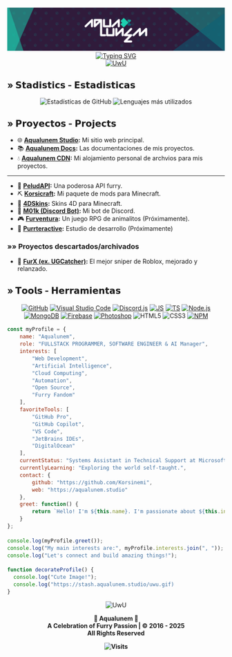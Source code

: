 <p align="center">
<a href="https://aqualunem.studio" title="My fluff web">
    <img src="https://raw.githubusercontent.com/Aqualunem/Aqualunem/refs/heads/main/img/Aqualunem-BannerShort.png" href="https://aqualunem.studio">
</a>
<a href="https://git.io/typing-svg">
    <img src="https://readme-typing-svg.demolab.com?font=Bitcount+Prop+Single&weight=600&size=30&pause=1000&color=1CD1B0&center=true&repeat=false&width=620&height=40&lines=Artist+-+Programmer+-+Enginner+-+Furry" alt="Typing SVG" />
</a>
    <br>
    <a href="https://aqualunem.studio">
        <img src="https://img.shields.io/static/v1?label=&message=AQUALUNEM+WEB&color=1cd1b0&style=for-the-badge&logo=furrynetwork&logoColor=white" alt="UwU"/>
    </a>
</p>


<!--
- 📣 Mis proyectos: 
   > [UGCatcher](https://github.com/Furrycality/UGCatcher) - Obten UGCs gratis facilmente (English/Spanish)
   > [node-furapi] Obten furros facilmente usando NodeJS  (https://www.npmjs.com/package/node-furapi) <br />
   > [node-kawapi] Obten anime facilmente usando NodeJS  (https://www.npmjs.com/package/node-kawapi) <br />
   > [Zabami](https://github.com/KitsuneCode/ZabamiBot) - **Mi bot de discord furry basado en mi fursona** <br />
   > [Osakana](https://github.com/KitsuneCode/Osakana) - **Mi bot de discord furry basado en mi fursona** <br />
   > [Wikicord] - **Un paquete de busqueda en Wikipedia** # En desarrollo <br />
   > [Histoday] - **Obten eventos de la historia que ocurrieron hoy u otro dia** # En desarrollo <br />
   > [keepAlive] - **Manten a tu bot activo 24/7** # En desarrollo

- ⚡ Dato extra: Creo bots por encargo para tu servidor y tambien configuro, contactame UwU
    > Discord: Furrycality#1234 <br />
    > Solo te pido que me dejes añadir mi bot, y es gratis jsjs
-->


## » 𝗦𝘁𝗮𝗱𝗶𝘀𝘁𝗶𝗰𝘀 - 𝗘𝘀𝘁𝗮𝗱𝗶𝘀𝘁𝗶𝗰𝗮𝘀

<p align="center">
        <img width="470" height="195" src="https://github-readme-stats.vercel.app/api?username=Aqualunem&theme=gotham&show_icons=true&hide_border=true&locale=es&custom_title=💜%20Stadistics" alt="Estadísticas de GitHub" href="https://korsinemi.link"/>
        <img width="400" height="195" src="https://github-readme-stats.vercel.app/api/top-langs/?username=Aqualunem&theme=gotham&layout=compact&hide_border=true&custom_title=💜%20Langs" alt="Lenguajes más utilizados" href="https://korsinemi.link"/>
</p>

## » 𝗣𝗿𝗼𝘆𝗲𝗰𝘁𝗼𝘀 - 𝗣𝗿𝗼𝗷𝗲𝗰𝘁𝘀

- 🌐 **[Aqualunem Studio](https://aqualunem.studio/):** Mi sitio web principal.
- 📚 **[Aqualunem Docs](https://docs.aqualunem.studio/index/):** Las documentaciones de mis proyectos.
- 💧 **[Aqualunem CDN](https://stuff.aqualunem.studio/):** Mi alojamiento personal de archvios para mis proyectos.
------------------------
- 🐾 **[PeludAPI](https://peludapi.aqualunem.studio/):** Una poderosa API furry.
- ⛏️ **[Korsicraft](https://craft.aqualunem.studio/):** Mi paquete de mods para Minecraft.
- 👕 **[4DSkins](https://craft.aqualunem.studio/4d-skins):** Skins 4D para Minecraft.
- 🤖 **[M01k (Discord Bot)](https://moik.aqualunem.studio/):** Mi bot de Discord.
- 🎮 **[Furventura](https://furventura.aqualunem.studio/):** Un juego RPG de animalitos (Próximamente).
- 🎨 **[Purrteractive](https://purrteractive.tech):** Estudio de desarrollo (Próximamente)
### »» Proyectos descartados/archivados
- 🎯 **[FurX (ex. UGCatcher)](https://github.com/Aqualunem/FurX-Reborn):** El mejor sniper de Roblox, mejorado y relanzado.

## » 𝗧𝗼𝗼𝗹𝘀 - 𝗛𝗲𝗿𝗿𝗮𝗺𝗶𝗲𝗻𝘁𝗮𝘀

<p align="center">
    <a href="https://github.com"><img align="center" alt="GitHub" width="36px" src="https://cdn-icons-png.flaticon.com/512/25/25231.png" /></a>
    <a href="https://code.visualstudio.com"><img align="center" alt="Visual Studio Code" width="36px" src="https://code.visualstudio.com/favicon.ico" /></a>
    <a href="https://discord.js.org"><img align="center" alt="Discord.js" width="36px" src="https://discord.js.org/favicon.ico" /></a>
    <a href="https://www.javascript.com"><img align="center" alt="JS" width="36px" src="https://i.imgur.com/3u1wzwE.png" /></a>
    <a href="https://www.typescriptlang.org"><img align="center" alt="TS" width="36px" src="https://i.imgur.com/vSgFULR.png" /></a>
    <a href="https://nodejs.org"><img align="center" alt="Node.js" width="36px" src="https://nodejs.org/static/images/favicons/favicon.png" /></a>
    <a href="https://www.mongodb.com"><img align="center" alt="MongoDB" width="36px" src="https://www.mongodb.com/favicon.ico" /></a>
    <a href="https://firebase.google.com"><img align="center" alt="Firebase" width="36px" src="https://www.gstatic.com/devrel-devsite/prod/v34fe5d0a1df120a3c24e6d73e25d1d8607836b03710a3ad508fa501ece2bdcb3/firebase/images/favicon.png" /></a>
    <a href="https://www.adobe.com/products/photoshop"><img align="center" alt="Photoshop" width="36px" src="https://www.adobe.com/cc-shared/assets/img/product-icons/svg/photoshop-64.svg" /></a>
    <img align="center" alt="HTML5" width="36px" src="https://upload.wikimedia.org/wikipedia/commons/3/38/HTML5_Badge.svg" />
    <img align="center" alt="CSS3" width="36px" src="https://www.svgrepo.com/show/349330/css3.svg" />
    <a href="https://www.npmjs.com"><img align="center" alt="NPM" width="36px" src="https://t2.gstatic.com/faviconV2?client=SOCIAL&type=FAVICON&fallback_opts=TYPE,SIZE,URL&url=https://www.npmjs.com&size=64" /></a>
</p>

```js
const myProfile = {
    name: "Aqualunem",
    role: "FULLSTACK PROGRAMMER, SOFTWARE ENGINEER & AI Manager",
    interests: [
        "Web Development",
        "Artificial Intelligence",
        "Cloud Computing",
        "Automation",
        "Open Source",
        "Furry Fandom"
    ],
    favoriteTools: [
        "GitHub Pro",
        "GitHub Copilot",
        "VS Code",
        "JetBrains IDEs",
        "DigitalOcean"
    ],
    currentStatus: "Systems Assistant in Technical Support at Microsoft.",
    currentlyLearning: "Exploring the world self-taught.",
    contact: {
        github: "https://github.com/Korsinemi",
        web: "https://aqualunem.studio"
    },
    greet: function() {
        return `Hello! I'm ${this.name}. I'm passionate about ${this.interests[0]} and excited for the technological future.`;
    }
};

console.log(myProfile.greet());
console.log("My main interests are:", myProfile.interests.join(", "));
console.log("Let's connect and build amazing things!");

function decorateProfile() {
  console.log("Cute Image!");
  console.log("https://stash.aqualunem.studio/uwu.gif)
}
```
        
<p align='center'>
  <img src="https://media.tenor.com/CbpeAQ249I0AAAAi/chiakiro-fox.gif" alt="UwU"/>
</p>

<p align="center">
    <b>
    💚 Aqualunem 💙<br/>
 A Celebration of Furry Passion | © 2016 - 2025<br/>
                 All Rights Reserved

</p>

<p align='center'>
  <img src="https://komarev.com/ghpvc/?username=Korsinemi&style=for-the-badge&color=1cd1b0&label=FURRIES" alt="Visits"/>
</p>
        
<!--
**KitsuneCode/KitsuneCode** is a ✨ _special_ ✨ repository because its `README.md` (this file) appears on your GitHub profile.

Here are some ideas to get you started:

- 🔭 I’m currently working on ...
- 🌱 I’m currently learning ...
- 👯 I’m looking to collaborate on ...
- 🤔 I’m looking for help with ...
- 💬 Ask me about ...
- 📫 How to reach me: ...
- 😄 Pronouns: ...
- ⚡ Fun fact: ...
-->
